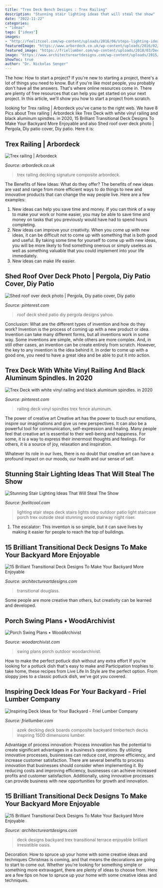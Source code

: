 ```yaml
---
title: "Trex Deck Bench Designs : Trex Railing"
description: "Stunning stair lighting ideas that will steal the show"
date: "2022-11-22"
categories:
- "ideas"
tags: ["ideas"]
images:
- "http://feelitcool.com/wp-content/uploads/2016/06/steps-lighting-ideas14.jpg"
featuredImage: "https://www.arbordeck.co.uk/wp-content/uploads/2016/02/trex-signature-railing.jpg"
featured_image: "https://friellumber.com/wp-content/uploads/2018/03/Deck-brands.jpg"
image: "https://www.architectureartdesigns.com/wp-content/uploads/2015/04/15-Brilliant-Transitional-Deck-Designs-To-Make-Your-Backyard-More-Enjoyable-13.jpg"
ShowToc: true
author: "Dr. Nickolas Senger"
---
```



The how: How to start a project?
If you're new to starting a project, there's a lot of things you need to know. But if you're like most people, you probably don't have all the answers. That's where online resources come in. There are plenty of free resources that can help you get started on your next project. In this article, we'll show you how to start a project from scratch.

	

		
looking for Trex railing | Arbordeck you've came to the right web. We have 8 Pics about Trex railing | Arbordeck like Trex Deck with white vinyl railing and black aluminum spindles. in 2020, 15 Brilliant Transitional Deck Designs To Make Your Backyard More Enjoyable and also Shed roof over deck photo | Pergola, Diy patio cover, Diy patio. Here it is:
		
    
## Trex Railing | Arbordeck

<img loading=lazy src="https://www.arbordeck.co.uk/wp-content/uploads/2016/02/trex-signature-railing.jpg" onerror="this.onerror=null;this.src='https://tse4.mm.bing.net/th?id=OIP.Rn6KQv8t1RAfylOasTRxSQHaE8&amp;pid=15.1';" alt="Trex railing | Arbordeck">

_Source: arbordeck.co.uk_

>trex railing decking signature composite arbordeck. 

	

The Benefits of New Ideas: What do they offer?
The benefits of new ideas are vast and range from more efficient ways to do things to new and innovative products that can change the way people live. Here are a few examples: 
1. New ideas can help you save time and money. If you can think of a way to make your work or home easier, you may be able to save time and money on tasks that you previously would have had to spend hours completing. 
2. New ideas can improve your creativity. When you come up with new ideas, it can be difficult not to come up with something that is both good and useful. By taking some time for yourself to come up with new ideas, you will be more likely to find something onerous or simply useless as well as something valuable that you could implement into your life immediately. 
3. New ideas can make life easier.

    
## Shed Roof Over Deck Photo | Pergola, Diy Patio Cover, Diy Patio

<img loading=lazy src="https://i.pinimg.com/736x/bc/c8/83/bcc8830ca1cda027925147fb89dc73b7.jpg" onerror="this.onerror=null;this.src='https://tse4.mm.bing.net/th?id=OIP.51NVf2FoPLro1tsUEDd6PAHaJ4&amp;pid=15.1';" alt="Shed roof over deck photo | Pergola, Diy patio cover, Diy patio">

_Source: pinterest.com_

>roof deck shed patio diy pergola designs yahoo. 

	

Conclusion: What are the different types of invention and how do they work?
Invention is the process of coming up with a new product or idea. Invention can take many different forms, but all inventions work in some way. Some inventions are simple, while others are more complex. And, in still other cases, an invention can be create entirely from scratch. However, the key to any invention is the idea behind it. In order to come up with a good one, you need to have a great idea and be able to put it into action.

    
## Trex Deck With White Vinyl Railing And Black Aluminum Spindles. In 2020

<img loading=lazy src="https://i.pinimg.com/736x/d6/ea/e7/d6eae7e6a4533154fe018b066f01297b.jpg" onerror="this.onerror=null;this.src='https://tse2.mm.bing.net/th?id=OIP.cGPk-UztCUCPnL6aPC1m_gHaJw&amp;pid=15.1';" alt="Trex Deck with white vinyl railing and black aluminum spindles. in 2020">

_Source: pinterest.com_

>railing deck vinyl spindles trex fence aluminum. 

	

The power of creative art
Creative art has the power to touch our emotions, inspire our imaginations and give us new perspectives. It can also be a powerful tool for communication, self-expression and healing.
Many people feel that creative art is essential to their well-being and happiness. For some, it is a way to express their innermost thoughts and feelings. For others, it is a source of joy, relaxation and inspiration.

Whatever its role in our lives, there is no doubt that creative art can have a profound impact on our moods, our health and our sense of self.

    
## Stunning Stair Lighting Ideas That Will Steal The Show

<img loading=lazy src="http://feelitcool.com/wp-content/uploads/2016/06/steps-lighting-ideas14.jpg" onerror="this.onerror=null;this.src='https://tse4.mm.bing.net/th?id=OIP.wjYxpiWUpXmuqnOqfph9MQHaLG&amp;pid=15.1';" alt="Stunning Stair Lighting Ideas That Will Steal The Show">

_Source: feelitcool.com_

>lighting stair steps deck stairs lights step outdoor patio light staircase porch trex outside steal stunning wood stairway night riser. 

	

1. The escalator: This invention is so simple, but it can save lives by making it easier for people to reach the top of buildings.

    
## 15 Brilliant Transitional Deck Designs To Make Your Backyard More Enjoyable

<img loading=lazy src="https://www.architectureartdesigns.com/wp-content/uploads/2015/04/15-Brilliant-Transitional-Deck-Designs-To-Make-Your-Backyard-More-Enjoyable-10.jpg" onerror="this.onerror=null;this.src='https://tse3.mm.bing.net/th?id=OIP.lKgUsZeWJNxjoqqGf1dwaAHaE7&amp;pid=15.1';" alt="15 Brilliant Transitional Deck Designs To Make Your Backyard More Enjoyable">

_Source: architectureartdesigns.com_

>transitional douglass. 

	

Some people are more creative than others, but creativity can be learned and developed.

    
## Porch Swing Plans • WoodArchivist

<img loading=lazy src="http://woodarchivist.com/wp-content/uploads/2017/03/3239-Porch-Swing-Plans-2.jpg" onerror="this.onerror=null;this.src='https://tse3.mm.bing.net/th?id=OIP.bdpU952CsPEv6whQVOfO9gHaKc&amp;pid=15.1';" alt="Porch Swing Plans • WoodArchivist">

_Source: woodarchivist.com_

>swing plans porch outdoor woodarchivist. 

	

How to make the perfect potluck dish without any extra effort
If you're looking for a potluck dish that's easy to make and Participation trophies to take home, these recipes from Live Life In Style are the perfect option. From sloppy joes to a classic potluck dish, we've got you covered.

    
## Inspiring Deck Ideas For Your Backyard - Friel Lumber Company

<img loading=lazy src="https://friellumber.com/wp-content/uploads/2018/03/Deck-brands.jpg" onerror="this.onerror=null;this.src='https://tse2.mm.bing.net/th?id=OIP.RvbZ3E3rarxAEL0O9fb1kQHaDC&amp;pid=15.1';" alt="Inspiring Deck Ideas for Your Backyard - Friel Lumber Company">

_Source: friellumber.com_

>azek decking deck boards composite backyard timbertech decks inspiring 1500 dimensions lumber. 

	

Advantage of process innovation:
Process innovation has the potential to create significant advantages in a business’s operations. By utilizing innovative processes, businesses can reduce cost, improve efficiency, and increase customer satisfaction.
There are several benefits to process innovation that businesses should consider when implementing it. By reducing costs and improving efficiency, businesses can achieve increased profits and customer satisfaction. Additionally, using innovative processes can provide business with new opportunities for growth and innovation.

    
## 15 Brilliant Transitional Deck Designs To Make Your Backyard More Enjoyable

<img loading=lazy src="https://www.architectureartdesigns.com/wp-content/uploads/2015/04/15-Brilliant-Transitional-Deck-Designs-To-Make-Your-Backyard-More-Enjoyable-13.jpg" onerror="this.onerror=null;this.src='https://tse2.mm.bing.net/th?id=OIP.a0BBWW_TbIcX5_OD5ScyQAHaMB&amp;pid=15.1';" alt="15 Brilliant Transitional Deck Designs To Make Your Backyard More Enjoyable">

_Source: architectureartdesigns.com_

>deck designs backyard trex transitional terrace enjoyable brilliant irresistible oasis. 

	

Decoration: How to spruce up your home with some creative ideas and techniques
Christmas is coming, and that means the decorations are going to start to come out. Whether you're looking for something simple or something more extravagant, there are plenty of ideas to choose from. Here are a few tips on how to spruce up your home with some creative ideas and techniques.

